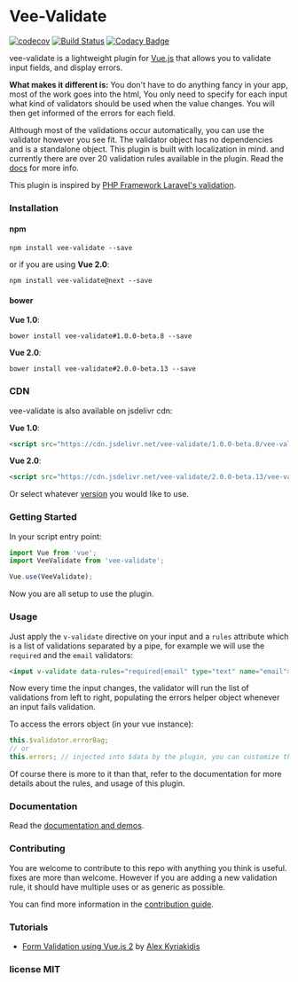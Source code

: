 # Vee-Validate
[![codecov](https://codecov.io/gh/logaretm/vee-validate/branch/next/graph/badge.svg?token=XFzlvHKFP5)](https://codecov.io/gh/logaretm/vee-validate)
[![Build Status](https://travis-ci.org/logaretm/vee-validate.svg?branch=next)](https://travis-ci.org/logaretm/vee-validate)
[![Codacy Badge](https://api.codacy.com/project/badge/Grade/087bd788687c4ccab6650756ce56fa05)](https://www.codacy.com/app/logaretm1/vee-validate?utm_source=github.com&amp;utm_medium=referral&amp;utm_content=logaretm/vee-validate&amp;utm_campaign=Badge_Grade)

vee-validate is a lightweight plugin for [Vue.js](https://vuejs.org/) that allows you to validate input fields, and display errors.

**What makes it different is:** You don't have to do anything fancy in your app, most of the work goes into the html, You only need to specify for each input what kind of validators should be used when the value changes. You will then get informed of the errors for each field.

Although most of the validations occur automatically, you can use the validator however you see fit. The validator object has no dependencies and is a standalone object. This plugin is built with localization in mind. and currently there are over 20 validation rules available in the plugin. Read the [docs](http://vee-validate.logaretm.com/) for more info.

This plugin is inspired by [PHP Framework Laravel's validation](https://laravel.com/).

### Installation

#### npm

```
npm install vee-validate --save
```

or if you are using **Vue 2.0**:
```
npm install vee-validate@next --save
```

#### bower

**Vue 1.0**:
```
bower install vee-validate#1.0.0-beta.8 --save
```

**Vue 2.0**:

```
bower install vee-validate#2.0.0-beta.13 --save
```

### CDN

vee-validate is also available on jsdelivr cdn:

**Vue 1.0**:

```html
<script src="https://cdn.jsdelivr.net/vee-validate/1.0.0-beta.8/vee-validate.min.js"></script>
```

**Vue 2.0**:

```html
<script src="https://cdn.jsdelivr.net/vee-validate/2.0.0-beta.13/vee-validate.min.js"></script>
```

Or select whatever [version](https://www.jsdelivr.com/projects/vee-validate) you would like to use.

### Getting Started

In your script entry point:
```javascript
import Vue from 'vue';
import VeeValidate from 'vee-validate';

Vue.use(VeeValidate);
```

Now you are all setup to use the plugin.

### Usage

Just apply the `v-validate` directive on your input and a `rules` attribute which is a list of validations separated by a pipe, for example we will use the `required` and the `email` validators:

```html
<input v-validate data-rules="required|email" type="text" name="email">
```

Now every time the input changes, the validator will run the list of validations from left to right, populating the errors helper object whenever an input fails validation.

To access the errors object (in your vue instance):

```javascript
this.$validator.errorBag;
// or
this.errors; // injected into $data by the plugin, you can customize the property name.
```

Of course there is more to it than that, refer to the documentation for more details about the rules, and usage of this plugin.

### Documentation

Read the [documentation and demos](http://vee-validate.logaretm.com/).

### Contributing

You are welcome to contribute to this repo with anything you think is useful. fixes are more than welcome.
However if you are adding a new validation rule, it should have multiple uses or as generic as possible.

You can find more information in the [contribution guide](contributing.md).

### Tutorials

- [Form Validation using Vue.js 2](https://dotdev.co/form-validation-using-vue-js-2-35abd6b18c5d#.m95idzlj2) by [Alex Kyriakidis](https://github.com/hootlex)

### license MIT
